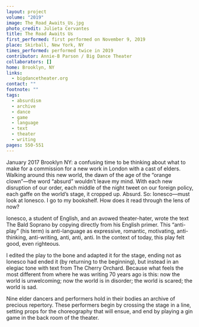 ```yaml
---
layout: project
volume: "2019"
image: The_Road_Awaits_Us.jpg
photo_credit: Julieta Cervantes
title: The Road Awaits Us
first_performed: first performed on November 9, 2019
place: Skirball, New York, NY
times_performed: performed twice in 2019
contributor: Annie-B Parson / Big Dance Theater
collaborators: []
home: Brooklyn, NY
links:
  - bigdancetheater.org
contact: ""
footnote: ""
tags:
  - absurdism
  - archive
  - dance
  - game
  - language
  - text
  - theater
  - writing
pages: 550-551
---
```


January 2017 Brooklyn NY: a confusing time to be thinking about what to make for a commission for a new work in London with a cast of elders. Walking around this new world, the dawn of the age of the “orange clown”—the word “absurd” wouldn’t leave my mind. With each new disruption of our order, each middle of the night tweet on our foreign policy, each gaffe on the world’s stage, it cropped up. Absurd. So: Ionesco—must look at Ionesco. I go to my bookshelf. How does it read through the lens of now?

Ionesco, a student of English, and an avowed theater-hater, wrote the text The Bald Soprano by copying directly from his English primer. This “anti-play” (his term) is anti-language as expressive, romantic, motivating, anti-thinking, anti-writing, anti, anti, anti. In the context of today, this play felt good, even righteous.

I edited the play to the bone and adapted it for the stage, ending not as Ionesco had ended it (by returning to the beginning), but instead in an elegiac tone with text from The Cherry Orchard. Because what feels the most different from where he was writing 70 years ago is this: now the world is unwelcoming; now the world is in disorder; the world is scared; the world is sad.

Nine elder dancers and performers hold in their bodies an archive of precious repertory. These performers begin by crossing the stage in a line, setting props for the choreography that will ensue, and end by playing a gin game in the back room of the theater.
